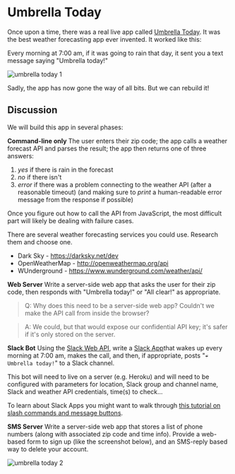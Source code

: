 # Umbrella Today

Once upon a time, there was a real live app called [Umbrella Today](https://robots.thoughtbot.com/umbrella-today). It was the best weather forecasting app ever invented. It worked like this:

Every morning at 7:00 am, if it was going to rain that day, it sent you a text message saying "Umbrella today!"

![umbrella today 1](/images/umbrella-today-1.png)

Sadly, the app has now gone the way of all bits. But we can rebuild it!

## Discussion

We will build this app in several phases:

**Command-line only** The user enters their zip code; the app calls a weather forecast API and parses the result; the app then returns one of three answers:

1. _yes_ if there is rain in the forecast
2. _no_ if there isn't
3. _error_ if there was a problem connecting to the weather API (after a reasonable timeout) (and making sure to *print* a human-readable error message from the response if possible)

Once you figure out how to call the API from JavaScript, the most difficult part will likely be dealing with failure cases.

There are several weather forecasting services you could use. Research them and choose one.

* Dark Sky - https://darksky.net/dev
* OpenWeatherMap - http://openweathermap.org/api
* WUnderground - https://www.wunderground.com/weather/api/

<!-- http://api.openweathermap.org/data/2.5/weather?q=${city_name}&appid=${api_key} -->

**Web Server** Write a server-side web app that asks the user for their zip code, then responds with "Umbrella today!" or "All clear!" as appropriate. 

> Q: Why does this need to be a server-side web app? Couldn't we make the API call from inside the browser? 

> A: We could, but that would expose our confidential API key; it's safer if it's only stored on the server.

**Slack Bot** Using the [Slack Web API](https://api.Slack.com/web), write a [Slack App](https://api.slack.com/slack-apps)that wakes up every morning at 7:00 am, makes the call, and then, if appropriate, posts "`☔ Umbrella today!`" to a Slack channel.

This bot will need to live on a server (e.g. Heroku) and will need to be configured with parameters for location, Slack group and channel name, Slack and weather API credentials, time(s) to check...

To learn about Slack Apps you might want to walk through [this tutorial on slash commands and message buttons](https://api.slack.com/tutorials/intro-to-message-buttons).

**SMS Server** Write a server-side web app that stores a list of phone numbers (along with associated zip code and time info). Provide a web-based form to sign up (like the screenshot below), and an SMS-reply based way to delete your account.

![umbrella today 2](/images/umbrella-today-2.png)

